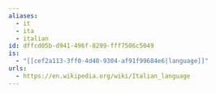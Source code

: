 ```yaml
---
aliases:
  - it
  - ita
  - italian
id: dffcd05b-d941-496f-8299-fff7506c5049
is:
  - "[[cef2a113-3ff0-4d40-9304-af91f99684e6|language]]"
urls:
  - https://en.wikipedia.org/wiki/Italian_language
---
```


